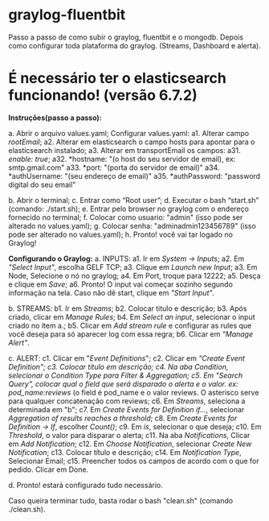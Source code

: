 # graylog-fluentbit

Passo a passo de como subir o graylog, fluentbit e o mongodb. Depois como configurar toda plataforma do graylog. (Streams, Dashboard e alerta).

# É necessário ter o elasticsearch funcionando! (versão 6.7.2)

**Instruções(passo a passo):**

a. Abrir o arquivo values.yaml;
  Configurar values.yaml:
    a1. Alterar campo *rootEmail*;
    a2. Alterar em elasticsearch o campo hosts para apontar para o elasticsearch instalado;
    a3. Alterar em transportEmail os campos:
      a31. *enable: true*;
      a32. *hostname: "(o host do seu servidor de email), ex: smtp.gmail.com"
      a33. *port: "(porta do servidor de email)"
      a34. *authUsername: "(seu endereço de email)"
      a35. *authPassword: "password digital do seu email"      
      
b. Abrir o terminal; 
c. Entrar como “Root user”; 
d. Executar o bash “start.sh” (comando: ./start.sh);
e. Entrar pelo browser no graylog com o endereço fornecido no terminal;
f. Colocar como usuario: "admin" (isso pode ser alterado no values.yaml);
g. Colocar senha: "adminadmin123456789" (isso pode ser alterado no values.yaml);
h. Pronto! você vai tar logado no Graylog!

**Configurando o Graylog:**
a. INPUTS:
  a1. Ir em *System -> Inputs*;
  a2. Em *"Select Input"*, escolha GELF TCP;
  a3. Clique em *Launch new Input*;
  a3. Em Node, Selecione o nó no graylog;
  a4. Em Port, troque para 12222;
  a5. Desça e clique em *Save*;
  a6. Pronto! O input vai começar sozinho segundo informação na tela. Caso não dê start, clique em *"Start Input"*.
  
b. STREAMS:
  b1. Ir em *Streams*;
  b2. Colocar titulo e descrição;
  b3. Após criado, clicar em *Manage Rules*;
  b4. Em *Select an input*, selecionar o input criado no item a.;
  b5. Clicar em *Add stream rule* e configurar as rules que você deseja para só aparecer log com essa regra;
  b6. Clicar em *"Manage Alert"*.
  
c. ALERT:
  c1. Clicar em "*Event Definitions*";
  c2. Clicar em *"Create Event Definition";
  c3. Colocar título em descrição;
  c4. Na aba *Condition*, selecionar o Condition Type para *Filter & Aggregation*;
  c5. Em *"Search Query"*, colocar qual o field que será disparado o alerta e o valor. ex: pod_name:reviews* (o field é pod_name e o valor reviews. O asterisco serve para qualquer concatenação com reviews;
  c6. Em *Streams*, seleciona a determinada em "b";
  c7. Em *Create Events for Definition if...*, selecionar *Aggregation of results reaches a threshold*;
  c8. Em *Create Events for Definition -> If*, escolher *Count()*;
  c9. Em *is*, selecionar o que deseja;
  c10. Em *Threshold*, o valor para disparar o alerta;
  c11. Na aba *Notifications*, Clicar em *Add Notification*;
  c12. Em *Choose Notification*, selecionar *Create New Notification*;
  c13. Colocar título e descrição;
  c14. Em *Notification Type*, Selecionar Email;
  c15. Preencher todos os campos de acordo com o que for pedido. Clicar em Done.
  
d. Pronto! estará configurado tudo necessário.  


  
  



Caso queira terminar tudo, basta rodar o bash "clean.sh" (comando ./clean.sh).
